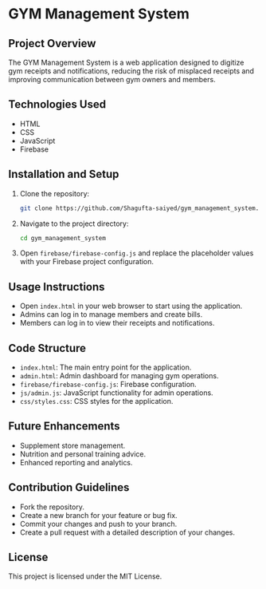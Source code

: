 # GYM Management System

## Project Overview
The GYM Management System is a web application designed to digitize gym receipts and notifications, reducing the risk of misplaced receipts and improving communication between gym owners and members.

## Technologies Used
- HTML
- CSS
- JavaScript
- Firebase

## Installation and Setup
1. Clone the repository:
    ```bash
    git clone https://github.com/Shagufta-saiyed/gym_management_system.git
    ```
2. Navigate to the project directory:
    ```bash
    cd gym_management_system
    ```
3. Open `firebase/firebase-config.js` and replace the placeholder values with your Firebase project configuration.

## Usage Instructions
- Open `index.html` in your web browser to start using the application.
- Admins can log in to manage members and create bills.
- Members can log in to view their receipts and notifications.

## Code Structure
- `index.html`: The main entry point for the application.
- `admin.html`: Admin dashboard for managing gym operations.
- `firebase/firebase-config.js`: Firebase configuration.
- `js/admin.js`: JavaScript functionality for admin operations.
- `css/styles.css`: CSS styles for the application.

## Future Enhancements
- Supplement store management.
- Nutrition and personal training advice.
- Enhanced reporting and analytics.

## Contribution Guidelines
- Fork the repository.
- Create a new branch for your feature or bug fix.
- Commit your changes and push to your branch.
- Create a pull request with a detailed description of your changes.

## License
This project is licensed under the MIT License.
